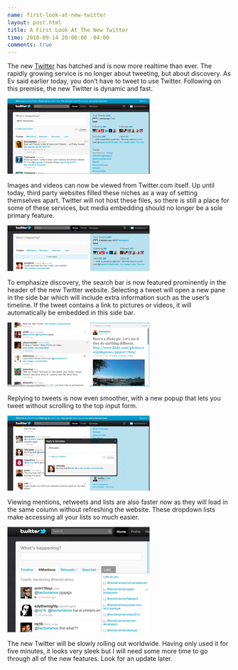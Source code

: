 ```yaml
---
name: first-look-at-new-twitter
layout: post.html
title: A First Look At The New Twitter
time: 2010-09-14 20:00:00 -04:00
comments: true
---
```

The new [Twitter](http://www.twitter.com) has hatched and is now more realtime than ever. The rapidly growing service is no longer about tweeting, but about discovery. As Ev said earlier today, you don’t have to tweet to use Twitter. Following on this premise, the new Twitter is dynamic and fast.

[![](Capture1-thumb.jpg)](Capture1.png)

Images and videos can now be viewed from Twitter.com itself. Up until today, third party websites filled these niches as a way of setting themselves apart. Twitter will not host these files, so there is still a place for some of these services, but media embedding should no longer be a sole primary feature.

[![](Capture2-thumb.jpg)](Capture2.png)

To emphasize discovery, the search bar is now featured prominently in the header of the new Twitter website. Selecting a tweet will open a new pane in the side bar which will include extra information such as the user’s timeline. If the tweet contains a link to pictures or videos, it will automatically be embedded in this side bar.

[![](Capture3-thumb.jpg)](Capture3.png)

Replying to tweets is now even smoother, with a new popup that lets you tweet without scrolling to the top input form.

[![](Capture4-thumb.jpg)](Capture4.png)

Viewing mentions, retweets and lists are also faster now as they will load in the same column without refreshing the website. These dropdown lists make accessing all your lists so much easier.

[![](Capture5-thumb.jpg)](Capture5.png)

The new Twitter will be slowly rolling out worldwide. Having only used it for five minutes, it looks very sleek but I will need some more time to go through all of the new features. Look for an update later.
